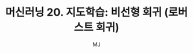 ---
layout: post
title: "머신러닝 20. 지도학습: 비선형 회귀 (로버스트 회귀)"
author: "MJ"
categories: [science, statistical_method]
tags: [statistics, machinelearning, multicampus, bigdata_analysis_edu, GNT]
image: 
---